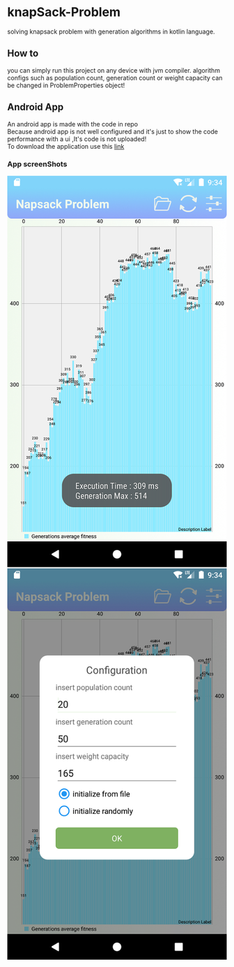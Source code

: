 # knapSack-Problem
solving knapsack problem with generation algorithms in kotlin language.

## How to
you can simply run this project on any device with jvm compiler.
algorithm configs such as population count, generation count or weight capacity can be changed in ProblemProperties object! 
## Android App
An android app is made with the code in repo <br>
Because android app is not well configured and it's just to show the code performance with a ui ,It's code is not uploaded! <br>
To download the application use this [link](https://github.com/amindadgar/knapSack-Problem/raw/master/app-debug.apk) <br>
### App screenShots
![screenShot](https://github.com/amindadgar/knapSack-Problem/raw/master/Screenshot_1.png) 
![screenShot](https://github.com/amindadgar/knapSack-Problem/raw/master/Screenshot_2.png) 
